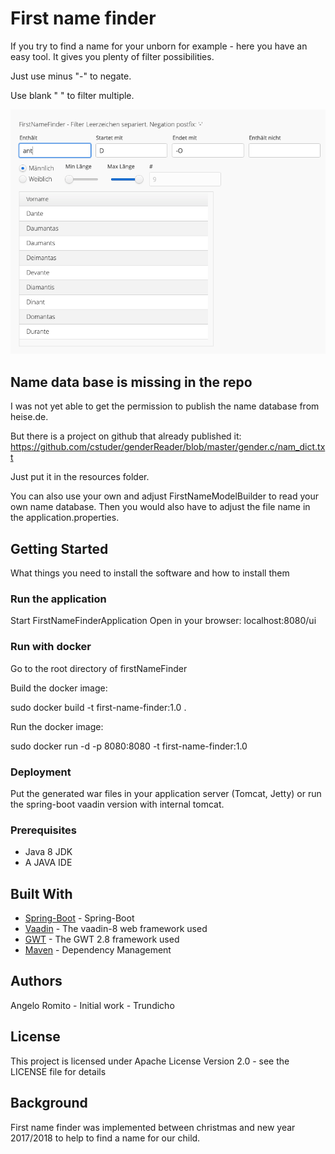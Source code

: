 # First name finder
If you try to find a name for your unborn for example - here you have an easy tool.
It gives you plenty of filter possibilities.

Just use minus "-" to negate.

Use blank " " to filter multiple.

![Screenshot](FirstNameFinderExample.png)

## Name data base is missing in the repo
I was not yet able to get the permission to publish the name database from heise.de.

But there is a project on github that already published it:
https://github.com/cstuder/genderReader/blob/master/gender.c/nam_dict.txt

Just put it in the resources folder.

You can also use your own and adjust FirstNameModelBuilder to read your own name database.
Then you would also have to adjust the file name in the application.properties.
## Getting Started
What things you need to install the software and how to install them

### Run the application
Start FirstNameFinderApplication
Open in your browser: localhost:8080/ui

### Run with docker
Go to the root directory of firstNameFinder

Build the docker image:

sudo docker build -t first-name-finder:1.0 .

Run the docker image:

sudo docker run -d -p 8080:8080 -t first-name-finder:1.0

### Deployment

Put the generated war files in your application server (Tomcat, Jetty) or run the spring-boot vaadin version with internal tomcat.

### Prerequisites

- Java 8 JDK
- A JAVA IDE

## Built With

* [Spring-Boot](http://spring.io/projects/spring-boot) - Spring-Boot
* [Vaadin](https://vaadin.com/docs/v8/framework/tutorial.html) - The vaadin-8 web framework used
* [GWT](http://www.gwtproject.org/) - The GWT 2.8 framework used
* [Maven](https://maven.apache.org/) - Dependency Management

## Authors
Angelo Romito - Initial work - Trundicho

## License

This project is licensed under Apache License Version 2.0 - see the LICENSE file for details

## Background
First name finder was implemented between christmas and new year 2017/2018 to help to
find a name for our child.
